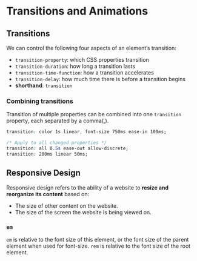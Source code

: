 # Transitions and Animations

## Transitions

We can control the following four aspects of an element’s transition:

- `transition-property`: which CSS properties transition
- `transition-duration`: how long a transition lasts
- `transition-time-function`: how a transition accelerates
- `transition-delay`: how much time there is before a transition begins
- **shorthand**: `transition`

### Combining transitions

Transition of multiple properties can be combined into one `transition` property, each separated by a comma(,).

```css
transition: color 1s linear, font-size 750ms ease-in 100ms;

/* Apply to all changed properties */
transition: all 0.5s ease-out allow-discrete;
transition: 200ms linear 50ms;
```

## Responsive Design

Responsive design refers to the ability of a website to **resize and reorganize its content** based on:

- The size of other content on the website.
- The size of the screen the website is being viewed on.

### `em`

`em` is relative to the font size of this element, or the font size of the parent element when used for font-size. `rem` is relative to the font size of the root element.
